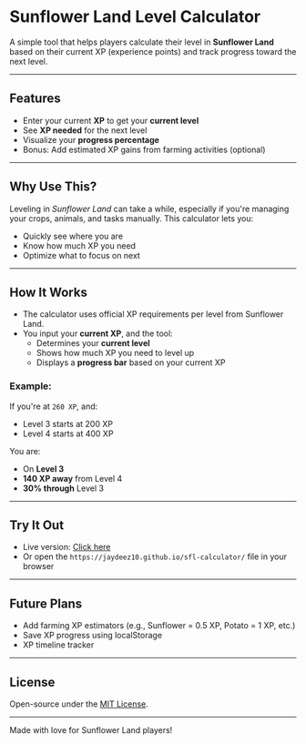 # Sunflower Land Level Calculator

A simple tool that helps players calculate their level in **Sunflower Land** based on their current XP (experience points) and track progress toward the next level.

---

## Features

- Enter your current **XP** to get your **current level**
- See **XP needed** for the next level
- Visualize your **progress percentage**
- Bonus: Add estimated XP gains from farming activities (optional)

---

## Why Use This?

Leveling in *Sunflower Land* can take a while, especially if you're managing your crops, animals, and tasks manually. This calculator lets you:

- Quickly see where you are
- Know how much XP you need
- Optimize what to focus on next

---

## How It Works

- The calculator uses official XP requirements per level from Sunflower Land.
- You input your **current XP**, and the tool:
  - Determines your **current level**
  - Shows how much XP you need to level up
  - Displays a **progress bar** based on your current XP

### Example:
If you're at `260 XP`, and:
- Level 3 starts at 200 XP
- Level 4 starts at 400 XP

You are:
- On **Level 3**
- **140 XP away** from Level 4
- **30% through** Level 3

---

## Try It Out

- Live version: [Click here](https://jaydeez10.github.io/sfl-calculator/)
- Or open the `https://jaydeez10.github.io/sfl-calculator/` file in your browser

---

## Future Plans

- Add farming XP estimators (e.g., Sunflower = 0.5 XP, Potato = 1 XP, etc.)
- Save XP progress using localStorage
- XP timeline tracker

---

## License

Open-source under the [MIT License](LICENSE).

---

Made with love for Sunflower Land players!
